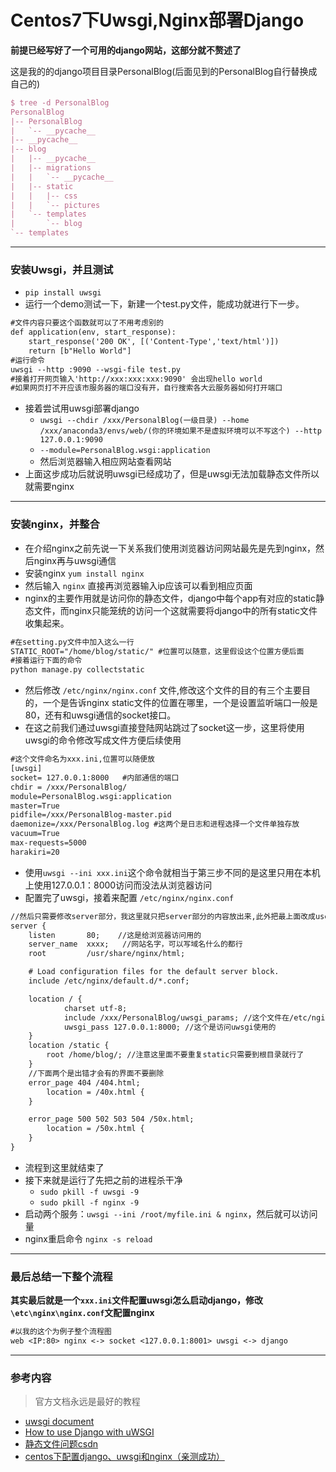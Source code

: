 # Centos7下Uwsgi,Nginx部署Django

**前提已经写好了一个可用的django网站，这部分就不赘述了**

这是我的的django项目目录PersonalBlog(后面见到的PersonalBlog自行替换成自己的)

```tex
$ tree -d PersonalBlog
PersonalBlog
|-- PersonalBlog
|   `-- __pycache__
|-- __pycache__
|-- blog
|   |-- __pycache__
|   |-- migrations
|   |   `-- __pycache__
|   |-- static
|   |   |-- css
|   |   `-- pictures
|   `-- templates
|       `-- blog
`-- templates
```

---

### 安装Uwsgi，并且测试
+ `pip install uwsgi`
+ 运行一个demo测试一下，新建一个test.py文件，能成功就进行下一步。
```tex
#文件内容只要这个函数就可以了不用考虑别的
def application(env, start_response):
    start_response('200 OK', [('Content-Type','text/html')])
    return [b"Hello World"]
#运行命令
uwsgi --http :9090 --wsgi-file test.py
#接着打开网页输入'http://xxx:xxx:xxx:9090' 会出现hello world
#如果网页打不开应该市服务器的端口没有开，自行搜索各大云服务器如何打开端口
```
+ 接着尝试用uwsgi部署django
    + `uwsgi --chdir /xxx/PersonalBlog(一级目录) --home /xxx/anaconda3/envs/web/(你的环境如果不是虚拟环境可以不写这个) --http 127.0.0.1:9090` 
    + `--module=PersonalBlog.wsgi:application`
    + 然后浏览器输入相应网站查看网站
+ 上面这步成功后就说明uwsgi已经成功了，但是uwsgi无法加载静态文件所以就需要nginx

---
### 安装nginx，并整合
+ 在介绍nginx之前先说一下关系我们使用浏览器访问网站最先是先到nginx，然后nginx再与uwsgi通信
+ 安装nginx `yum install nginx`
+ 然后输入 `nginx` 直接再浏览器输入ip应该可以看到相应页面
+ nginx的主要作用就是访问你的静态文件，django中每个app有对应的static静态文件，而nginx只能笼统的访问一个这就需要将django中的所有static文件收集起来。
```tex
#在setting.py文件中加入这么一行
STATIC_ROOT="/home/blog/static/" #位置可以随意，这里假设这个位置方便后面
#接着运行下面的命令
python manage.py collectstatic
```
+ 然后修改 `/etc/nginx/nginx.conf` 文件,修改这个文件的目的有三个主要目的，一个是告诉nginx static文件的位置在哪里，一个是设置监听端口一般是80，还有和uwsgi通信的socket接口。
+ 在这之前我们通过uwsgi直接登陆网站跳过了socket这一步，这里将使用uwsgi的命令修改写成文件方便后续使用
```tex
#这个文件命名为xxx.ini,位置可以随便放
[uwsgi]
socket= 127.0.0.1:8000   #内部通信的端口
chdir = /xxx/PersonalBlog/
module=PersonalBlog.wsgi:application
master=True
pidfile=/xxx/PersonalBlog-master.pid
daemonize=/xxx/PersonalBlog.log #这两个是日志和进程选择一个文件单独存放
vacuum=True
max-requests=5000
harakiri=20
```
+ 使用`uwsgi --ini xxx.ini`这个命令就相当于第三步不同的是这里只用在本机上使用127.0.0.1：8000访问而没法从浏览器访问
+ 配置完了uwsgi，接着来配置 `/etc/nginx/nginx.conf`
```tex
//然后只需要修改server部分，我这里就只把server部分的内容放出来,此外把最上面改成user root;
server {
    listen       80;    //这是给浏览器访问用的
    server_name  xxxx;   //网站名字，可以写域名什么的都行
    root         /usr/share/nginx/html;

    # Load configuration files for the default server block.
    include /etc/nginx/default.d/*.conf;

    location / {
            charset utf-8;
            include /xxx/PersonalBlog/uwsgi_params; //这个文件在/etc/nginx/下面直接复制到项目的根目录
            uwsgi_pass 127.0.0.1:8000; //这个是访问uwsgi使用的
    }
    location /static {
        root /home/blog/; //注意这里面不要重复static只需要到根目录就行了
    }
    //下面两个是出错才会有的界面不要删除
    error_page 404 /404.html;
        location = /40x.html {
    }

    error_page 500 502 503 504 /50x.html;
        location = /50x.html {
    }
}
```

+ 流程到这里就结束了
+ 接下来就是运行了先把之前的进程杀干净
  + `sudo pkill -f uwsgi -9`
  + `sudo pkill -f nginx -9`
+ 启动两个服务：`uwsgi --ini /root/myfile.ini & nginx`，然后就可以访问量
+ nginx重启命令 `nginx -s reload`

---

### 最后总结一下整个流程

**其实最后就是一个`xxx.ini`文件配置uwsgi怎么启动django，修改`\etc\nginx\nginx.conf`文配置nginx**

```tex
#以我的这个为例子整个流程图
web <IP:80> nginx <-> socket <127.0.0.1:8001> uwsgi <-> django
```

---
### 参考内容

> 官方文档永远是最好的教程

+ [uwsgi document](https://uwsgi-docs-zh.readthedocs.io/zh_CN/latest/WSGIquickstart.html)
+ [How to use Django with uWSGI](https://docs.djangoproject.com/en/2.2/howto/deployment/wsgi/uwsgi/)
+ [静态文件问题csdn](https://blog.csdn.net/qq_42571805/article/details/80862455)
+ [centos下配置django、uwsgi和nginx（亲测成功）](https://blog.csdn.net/chenKFKevin/article/details/78297666)
